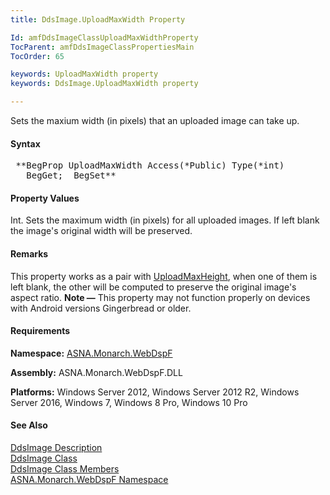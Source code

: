 ```yaml
---
title: DdsImage.UploadMaxWidth Property

Id: amfDdsImageClassUploadMaxWidthProperty
TocParent: amfDdsImageClassPropertiesMain
TocOrder: 65

keywords: UploadMaxWidth property
keywords: DdsImage.UploadMaxWidth property

---
```


Sets the maxium width (in pixels) that an uploaded image can take up.

#### Syntax
<pre class="prettyprint"> **BegProp UploadMaxWidth Access(*Public) Type(*int)
   BegGet;  BegSet** </pre>

#### Property Values
Int. Sets the maximum width (in pixels) for all uploaded images. If left blank the image's original width will be preserved.

#### Remarks
This property works as a pair with [UploadMaxHeight](amfddsChartClassUploadMaxHeightProperty.html), when one of them is left blank, the other will be computed to preserve the original image's aspect ratio.
**Note &#8212;**  This property may not function properly on devices with Android versions Gingerbread or older.

#### Requirements
**Namespace:** [ASNA.Monarch.WebDspF](amfWebDspFNamespace.html)

**Assembly:** ASNA.Monarch.WebDspF.DLL

**Platforms:** Windows Server 2012, Windows Server 2012 R2, Windows Server 2016, Windows 7, Windows 8 Pro, Windows 10 Pro

#### See Also
[DdsImage Description](amfUnderstandingImageControls.html)<br /> [ DdsImage Class](amfDdsImageClass.html) <br /> [ DdsImage Class Members](amfDdsImageClassMembers.html) <br /> [ ASNA.Monarch.WebDspF Namespace](amfWebDspFNamespace.html) 
